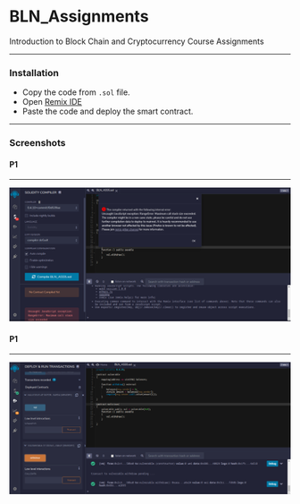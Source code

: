 # BLN_Assignments
Introduction to Block Chain and Cryptocurrency Course Assignments
___

### Installation
- Copy the code from `.sol` file.
- Open [Remix IDE](http://remix.ethereum.org/)
- Paste the code and deploy the smart contract.
___

### Screenshots

#### P1
___

   ![alt text](/assets/A5P1.png "Error Message that we were expecting.")

#### P1
___

   ![alt text](/assets/A5P2.png "Error Resolved.")